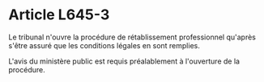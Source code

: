 # Article L645-3

Le tribunal n'ouvre la procédure de rétablissement professionnel qu'après s'être assuré que les conditions légales en sont remplies.

L'avis du ministère public est requis préalablement à l'ouverture de la procédure.
